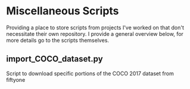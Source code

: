 # Miscellaneous Scripts
Providing a place to store scripts from projects I've worked on that don't necessitate their own repository. I provide a general overview below, for more details go to the scripts themselves.

## import_COCO_dataset.py
Script to download specific portions of the COCO 2017 dataset from fiftyone

